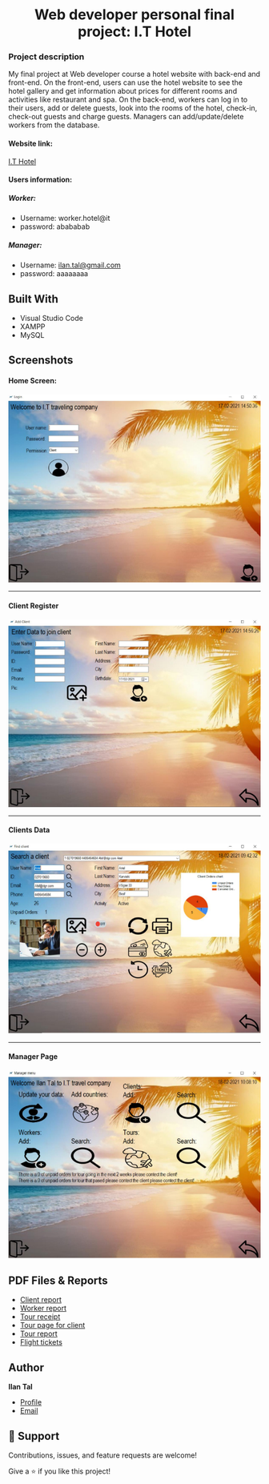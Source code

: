 <h1 align="center">Web developer personal final project: I.T Hotel</h1>
<h3>Project description</h3>
<p>
My final project at Web developer course a hotel website with back-end and front-end.
On the front-end, users can use the hotel website to see the hotel gallery and get information about prices for different rooms and activities like restaurant and spa. On the back-end, workers can log in to their users, add or delete guests, look into the rooms of the hotel, check-in, check-out guests and charge guests. Managers can add/update/delete workers from the database.
</p>

<h4>Website link:</h4>

[I.T Hotel](https://github.com/rohit19060 "Rohit jain")

<h4>Users information:</h4>

<h5>Worker:</h5>

- Username: worker.hotel@it
- password: abababab

<h5>Manager:</h5>

- Username: ilan.tal@gmail.com
- password: aaaaaaaa

## Built With
- Visual Studio Code
- XAMPP
- MySQL

## Screenshots
<h4>Home Screen:</h4>

![Home Page](https://github.com/ilantal321/tours-company/blob/main/ScreenShots/Home_Screen.PNG "Home Page")
<hr>
<h4>Client Register</h4>

![Client_Register](https://github.com/ilantal321/tours-company/blob/main/ScreenShots/ClientRegister.PNG "Client Register")

<hr>
<h4>Clients Data</h4>

![Client_Data](https://github.com/ilantal321/tours-company/blob/main/ScreenShots/ClientsData.PNG "Clients Data")

<hr>
<h4>Manager Page</h4>

![Manager_Home_Page](https://github.com/ilantal321/tours-company/blob/main/ScreenShots/ManegerHomePage.PNG "Manager Home Page")

## PDF Files & Reports

- [Client report](https://github.com/ilantal321/tours-company/blob/main/Reports/ClientReport.pdf "Client Report")
- [Worker report](https://github.com/ilantal321/tours-company/blob/main/Reports/WorkerReport.pdf "Worker Report")
- [Tour receipt](https://github.com/ilantal321/tours-company/blob/main/Reports/TourReceipt.pdf "Tour Receipt")
- [Tour page for client](https://github.com/ilantal321/tours-company/blob/main/Reports/TourPageForClient.pdf "Tour Page For Client")
- [Tour report](https://github.com/ilantal321/tours-company/blob/main/Reports/TourReport.pdf "Tour Report")
- [Flight tickets](https://github.com/ilantal321/tours-company/blob/main/Reports/FlightTickets.pdf "Flight Tickets")

## Author
**Ilan Tal**

- [Profile](https://github.com/ilantal321 "Ilan Tal")
- [Email](mailto:Ilan.tal321@gmail.com?subject=Hi "Ilan.tal321@gmail.com")

## 🤝 Support

Contributions, issues, and feature requests are welcome!

Give a ⭐️ if you like this project!
